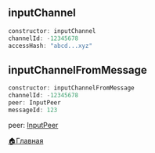 

## inputChannel
```js 
constructor: inputChannel
channelId: -12345678
accessHash: "abcd...xyz"
```
## inputChannelFromMessage
```js 
constructor: inputChannelFromMessage
channelId: -12345678
peer: InputPeer
messageId: 123
```

peer: [InputPeer](/docs-test/userbot/inputpeer)



[🏠Главная](/docs-test/userbot)
  

